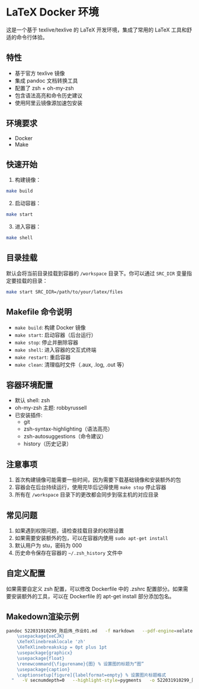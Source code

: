 # LaTeX Docker 环境

这是一个基于 texlive/texlive 的 LaTeX 开发环境，集成了常用的 LaTeX 工具和舒适的命令行体验。

## 特性

- 基于官方 texlive 镜像
- 集成 pandoc 文档转换工具
- 配置了 zsh + oh-my-zsh
- 包含语法高亮和命令历史建议
- 使用阿里云镜像源加速包安装

## 环境要求

- Docker
- Make

## 快速开始

1. 构建镜像：
```bash
make build
```

2. 启动容器：
```bash
make start
```

3. 进入容器：
```bash
make shell
```

## 目录挂载

默认会将当前目录挂载到容器的 `/workspace` 目录下。你可以通过 `SRC_DIR` 变量指定要挂载的目录：

```bash
make start SRC_DIR=/path/to/your/latex/files
```

## Makefile 命令说明

- `make build`: 构建 Docker 镜像
- `make start`: 启动容器（后台运行）
- `make stop`: 停止并删除容器
- `make shell`: 进入容器的交互式终端
- `make restart`: 重启容器
- `make clean`: 清理临时文件（.aux, .log, .out 等）

## 容器环境配置

- 默认 shell: zsh
- oh-my-zsh 主题: robbyrussell
- 已安装插件:
  - git
  - zsh-syntax-highlighting（语法高亮）
  - zsh-autosuggestions（命令建议）
  - history（历史记录）

## 注意事项

1. 首次构建镜像可能需要一些时间，因为需要下载基础镜像和安装额外的包
2. 容器会在后台持续运行，使用完毕后记得使用 `make stop` 停止容器
3. 所有在 `/workspace` 目录下的更改都会同步到宿主机的对应目录

## 常见问题

1. 如果遇到权限问题，请检查挂载目录的权限设置
2. 如果需要安装额外的包，可以在容器内使用 `sudo apt-get install`
3. 默认用户为 stu，密码为 000
4. 历史命令保存在容器的 `~/.zsh_history` 文件中

## 自定义配置

如果需要自定义 zsh 配置，可以修改 Dockerfile 中的 .zshrc 配置部分。如果需要安装额外的工具，可以在 Dockerfile 的 apt-get install 部分添加包名。

## Makedown渲染示例

```bash
pandoc 522031910299_陈启炜_作业01.md   -f markdown   --pdf-engine=xelatex   --mathjax   -V mainfont="FandolHei"   -V mathfont="Latin Modern Math"   -V geometry="margin=2.5cm"   -V fontsize=12pt   -V linestretch=1.3   -V colorlinks=true   -V linkcolor=NavyBlue   -V urlcolor=NavyBlue   -V header-includes="
    \usepackage{xeCJK}
    \XeTeXlinebreaklocale 'zh'
    \XeTeXlinebreakskip = 0pt plus 1pt
    \usepackage{graphicx}
    \usepackage{float}
    \renewcommand{\figurename}{图} % 设置图的标题为“图”
    \usepackage{caption}
    \captionsetup[figure]{labelformat=empty} % 设置图片标题格式
  "   -V secnumdepth=0   --highlight-style=pygments   -o 522031910299_陈启炜_作业01.pdf
```